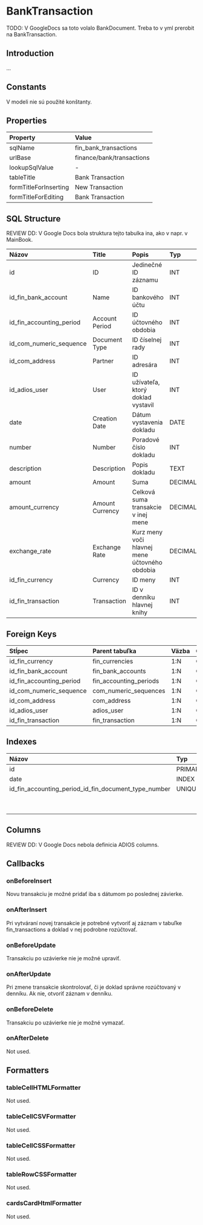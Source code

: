 # BankTransaction

TODO: V GoogleDocs sa toto volalo BankDocument. Treba to v yml prerobit na BankTransaction.

## Introduction

...

## Constants

V modeli nie sú použité konštanty.

## Properties

| Property               | Value |
| :-------------------- | :--------------------- |
| sqlName               | fin_bank_transactions     |
| urlBase               | finance/bank/transactions |
| lookupSqlValue        | -                      |
| tableTitle            | Bank Transaction         |
| formTitleForInserting | New Transaction           |
| formTitleForEditing   | Bank Transaction          |

## SQL Structure

REVIEW DD: V Google Docs bola struktura tejto tabulka ina, ako v napr. v MainBook.

| Názov                    | Title           | Popis                                         | Typ     | Dĺžka | Povinný |
| :----------------------- | :-------------- | :-------------------------------------------- | :------ | :---- | :------ |
| id                       | ID              | Jedinečné ID záznamu                          | INT     | 11    | Y       |
| id_fin_bank_account      | Name            | ID bankového účtu                             | INT     | 11    | Y       |
| id_fin_accounting_period | Account Period  | ID účtovného obdobia                          | INT     | 11    | Y       |
| id_com_numeric_sequence  | Document Type   | ID číselnej rady                              | INT     | 11    | Y       |
| id_com_address           | Partner         | ID adresára                                   | INT     | 11    | Y       |
| id_adios_user            | User            | ID užívateľa, ktorý doklad vystavil           | INT     | 11    | Y       |
| date                     | Creation Date   | Dátum vystavenia dokladu                      | DATE    | 8     | Y       |
| number                   | Number          | Poradové číslo dokladu                        | INT     | 8     | Y       |
| description              | Description     | Popis dokladu                                 | TEXT    |       | N       |
| amount                   | Amount          | Suma                                          | DECIMAL | 15,2  | Y       |
| amount_currency          | Amount Currency | Celková suma transakcie v inej mene           | DECIMAL | 15,2  | Y       |
| exchange_rate            | Exchange Rate   | Kurz meny voči hlavnej mene účtovného obdobia | DECIMAL | 15,2  | Y       |
| id_fin_currency          | Currency        | ID meny                                       | INT     | 11    | Y       |
| id_fin_transaction       | Transaction     | ID v denníku hlavnej knihy                    | INT     | 11    | Y       |

## Foreign Keys

| Stĺpec                   | Parent tabuľka         | Väzba | OnUpdate | OnDelete |
| :----------------------- | :--------------------- | :---- | :------- | :------- |
| id_fin_currency          | fin_currencies         | 1:N   | Cascade  | Restrict |
| id_fin_bank_account      | fin_bank_accounts      | 1:N   | Cascade  | Restrict |
| id_fin_accounting_period | fin_accounting_periods | 1:N   | Cascade  | Restrict |
| id_com_numeric_sequence  | com_numeric_sequences  | 1:N   | Cascade  | Restrict |
| id_com_address           | com_address            | 1:N   | Cascade  | Restrict |
| id_adios_user            | adios_user             | 1:N   | Cascade  | Restrict |
| id_fin_transaction       | fin_transaction        | 1:N   | Cascade  | Restrict |

## Indexes

| Názov                                                | Typ     | Stĺpec                   | Zoradenie |
| :--------------------------------------------------- | :------ | :----------------------- | :-------- |
| id                                                   | PRIMARY | id                       | ASC       |
| date                                                 | INDEX   | date                     | ASC       |
| id_fin_accounting_period_id_fin_document_type_number | UNIQUE  | id_fin_accounting_period | ASC       |
|                                                      |         | id_fin_document_type     | ASC       |
|                                                      |         | number                   | ASC       |

## Columns

REVIEW DD: V Google Docs nebola definicia ADIOS columns.

## Callbacks

### onBeforeInsert
Novu transakciu je možné pridať iba s dátumom po poslednej závierke. 

### onAfterInsert
Pri vytváraní novej transakcie je potrebné vytvoriť aj záznam v tabuľke fin_transactions a doklad v nej podrobne rozúčtovať.

### onBeforeUpdate
Transakciu po uzávierke nie je možné upraviť.

### onAfterUpdate
Pri zmene transakcie skontrolovať, či je doklad správne rozúčtovaný v denníku. Ak nie, otvoriť záznam v denníku.

### onBeforeDelete
Transakciu po uzávierke nie je možné vymazať.

### onAfterDelete
Not used.

## Formatters

### tableCellHTMLFormatter
Not used.

### tableCellCSVFormatter
Not used.

### tableCellCSSFormatter
Not used.

### tableRowCSSFormatter
Not used.

### cardsCardHtmlFormatter
Not used.
